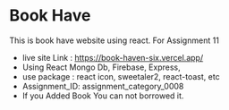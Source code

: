 # Book Have

This is book have website using react. For Assignment 11


- live site Link : https://book-haven-six.vercel.app/
- Using React Mongo Db, Firebase, Express,
- use package : react icon, sweetaler2, react-toast, etc
- Assignment_ID: assignment_category_0008
- If you Added Book You can not borrowed it.
